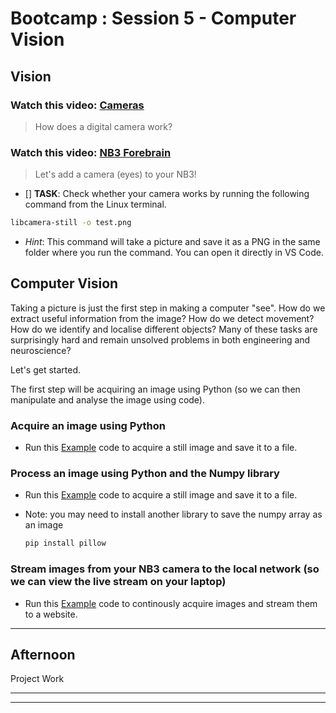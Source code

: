 # Bootcamp : Session 5 - Computer Vision

## Vision

### Watch this video: [Cameras](https://vimeo.com/??????)
> How does a digital camera work?

### Watch this video: [NB3 Forebrain](https://vimeo.com/628545232)
> Let's add a camera (eyes) to your NB3!

- [] **TASK**: Check whether your camera works by running the following command from the Linux terminal.
```bash
libcamera-still -o test.png
```
- *Hint*: This command will take a picture and save it as a PNG in the same folder where you run the command. You can open it directly in VS Code.


## Computer Vision

Taking a picture is just the first step in making a computer "see". How do we extract useful information from the image? How do we detect movement? How do we identify and localise different objects? Many of these tasks are surprisingly hard and remain unsolved problems in both engineering and neuroscience?

Let's get started.

The first step will be acquiring an image using Python (so we can then manipulate and analyse the image using code).

### Acquire an image using Python

- Run this [Example](resources/python/camera/capture_save.py) code to acquire a still image and save it to a file.

### Process an image using Python and the Numpy library

- Run this [Example](resources/python/camera/capture_process_save.py) code to acquire a still image and save it to a file.
- Note: you may need to install another library to save the numpy array as an image

  ```bash
  pip install pillow
  ```

### Stream images from your NB3 camera to the local network (so we can view the live stream on your laptop)

- Run this [Example](resources/python/camera/capture_stream.py) code to continously acquire images and stream them to a website.

----

## Afternoon

Project Work

----



  ----